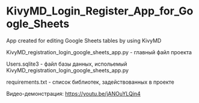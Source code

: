 # KivyMD_Login_Register_App_for_Google_Sheets
App created for editing Google Sheets tables by using KivyMD

KivyMD_registration_login_google_sheets_app.py - главный файл проекта

Users.sqlite3 - файл базы данных, испольемый KivyMD_registration_login_google_sheets_app.py

requirements.txt - список библиотек, задействованных в проекте

Видео-демонстрация: https://youtu.be/jANOuYLQin4

